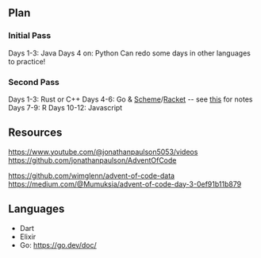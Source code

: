 
## Plan

### Initial Pass

Days 1-3: Java
Days 4 on: Python
Can redo some days in other languages to practice!

### Second Pass

Days 1-3: Rust or C++
Days 4-6: Go & [Scheme](https://www.scheme.org/schemers/)/[Racket](https://racket-lang.org/) -- see [this](https://www.reddit.com/r/lisp/comments/qlcza4/best_lisp_dialect/) for notes
Days 7-9: R
Days 10-12: Javascript 

## Resources

https://www.youtube.com/@jonathanpaulson5053/videos
https://github.com/jonathanpaulson/AdventOfCode

https://github.com/wimglenn/advent-of-code-data
https://medium.com/@Mumuksia/advent-of-code-day-3-0ef91b11b879

## Languages

- Dart
- Elixir
- Go: https://go.dev/doc/
